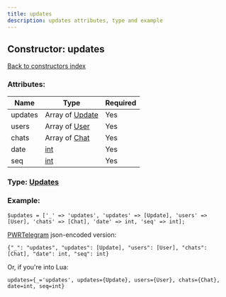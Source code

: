 ```yaml
---
title: updates
description: updates attributes, type and example
---
```

## Constructor: updates  
[Back to constructors index](index.md)



### Attributes:

| Name     |    Type       | Required |
|----------|---------------|----------|
|updates|Array of [Update](../types/Update.md) | Yes|
|users|Array of [User](../types/User.md) | Yes|
|chats|Array of [Chat](../types/Chat.md) | Yes|
|date|[int](../types/int.md) | Yes|
|seq|[int](../types/int.md) | Yes|



### Type: [Updates](../types/Updates.md)


### Example:

```
$updates = ['_' => 'updates', 'updates' => [Update], 'users' => [User], 'chats' => [Chat], 'date' => int, 'seq' => int];
```  

[PWRTelegram](https://pwrtelegram.xyz) json-encoded version:

```
{"_": "updates", "updates": [Update], "users": [User], "chats": [Chat], "date": int, "seq": int}
```


Or, if you're into Lua:  


```
updates={_='updates', updates={Update}, users={User}, chats={Chat}, date=int, seq=int}

```



